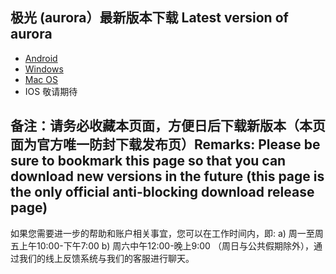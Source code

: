 
## 极光 (aurora）最新版本下载 Latest version of aurora
- <a href="https://www.huachibj.com/static_2021/d/3.0.6/aurora-v3.0.6s-release.apk"> Android </a>
- <a href="https://www.huachibj.com/static_2021/d/3.0.4/aurora-v3.0.4s-release.exe"> Windows </a>
- <a href="https://www.huachibj.com/static_2021/d/3.0.2/aurora-v3.0.2s-release-1.pkg"> Mac OS </a>
- IOS 敬请期待 

## 备注：请务必收藏本页面，方便日后下载新版本（本页面为官方唯一防封下载发布页）Remarks: Please be sure to bookmark this page so that you can download new versions in the future (this page is the only official anti-blocking download release page)
如果您需要进一步的帮助和账户相关事宜，您可以在工作时间内，即:
a) 周一至周五上午10:00-下午7:00
b) 周六中午12:00-晚上9:00
（周日与公共假期除外），通过我们的线上反馈系统与我们的客服进行聊天。
